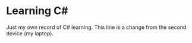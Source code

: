 # Learning C#
Just my own record of C# learning.
This line is a change from the second device (my laptop).